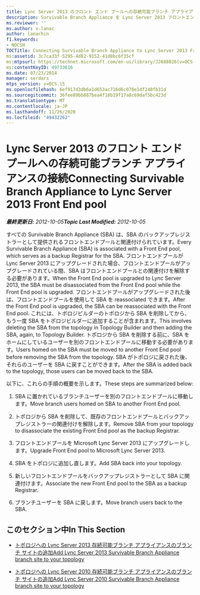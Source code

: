 ```yaml
---
title: Lync Server 2013 のフロント エンド プールへの存続可能ブランチ アプライアンスの接続
description: Survivable Branch Appliance を Lync Server 2013 フロントエンドプールに接続します。
ms.reviewer: ''
ms.author: v-lanac
author: lanachin
f1.keywords:
- NOCSH
TOCTitle: Connecting Survivable Branch Appliance to Lync Server 2013 Front End pool
ms:assetid: 3c7ca33f-5295-4d82-9152-41d8bc6f35cf
ms:mtpsurl: https://technet.microsoft.com/en-us/library/JJ688026(v=OCS.15)
ms:contentKeyID: 49733616
ms.date: 07/23/2014
manager: serdars
mtps_version: v=OCS.15
ms.openlocfilehash: 6ef917d3db6a1d653ac716d6c078e1df240fb31d
ms.sourcegitcommit: 36fee89bb887bea4f18b19f17a8c69daf5bc423d
ms.translationtype: MT
ms.contentlocale: ja-JP
ms.lasthandoff: 11/26/2020
ms.locfileid: "49432262"
---
```

# <a name="connecting-survivable-branch-appliance-to-lync-server-2013-front-end-pool"></a><span data-ttu-id="ad543-103">Lync Server 2013 のフロント エンド プールへの存続可能ブランチ アプライアンスの接続</span><span class="sxs-lookup"><span data-stu-id="ad543-103">Connecting Survivable Branch Appliance to Lync Server 2013 Front End pool</span></span>

<div data-xmlns="http://www.w3.org/1999/xhtml">

<div class="topic" data-xmlns="http://www.w3.org/1999/xhtml" data-msxsl="urn:schemas-microsoft-com:xslt" data-cs="https://msdn.microsoft.com/">

<div data-asp="https://msdn2.microsoft.com/asp">



</div>

<div id="mainSection">

<div id="mainBody"><span data-ttu-id="ad543-104">

<span> </span></span><span class="sxs-lookup"><span data-stu-id="ad543-104">

<span> </span></span></span>

<span data-ttu-id="ad543-105">_**最終更新日:** 2012-10-05_</span><span class="sxs-lookup"><span data-stu-id="ad543-105">_**Topic Last Modified:** 2012-10-05_</span></span>

<span data-ttu-id="ad543-106">すべての Survivable Branch Appliance (SBA) は、SBA のバックアップレジストラーとして提供されるフロントエンドプールと関連付けられています。</span><span class="sxs-lookup"><span data-stu-id="ad543-106">Every Survivable Branch Appliance (SBA) is associated with a Front End pool, which serves as a backup Registrar for the SBA.</span></span> <span data-ttu-id="ad543-107">フロントエンドプールが Lync Server 2013 にアップグレードされた場合、フロントエンドプールがアップグレードされている間、SBA はフロントエンドプールとの関連付けを解除する必要があります。</span><span class="sxs-lookup"><span data-stu-id="ad543-107">When the Front End pool is upgraded to Lync Server 2013, the SBA must be disassociated from the Front End pool while the Front End pool is upgraded.</span></span> <span data-ttu-id="ad543-108">フロントエンドプールがアップグレードされた後は、フロントエンドプールを使用して SBA を reassociated できます。</span><span class="sxs-lookup"><span data-stu-id="ad543-108">After the Front End pool is upgraded, the SBA can be reassociated with the Front End pool.</span></span> <span data-ttu-id="ad543-109">これには、トポロジビルダーのトポロジから SBA を削除してから、もう一度 SBA をトポロジビルダーに追加することが含まれます。</span><span class="sxs-lookup"><span data-stu-id="ad543-109">This involves deleting the SBA from the topology in Topology Builder and then adding the SBA, again, to Topology Builder.</span></span> <span data-ttu-id="ad543-110">トポロジから SBA を削除する前に、SBA をホームにしているユーザーを別のフロントエンドプールに移動する必要があります。</span><span class="sxs-lookup"><span data-stu-id="ad543-110">Users homed on the SBA must be moved to another Front End pool before removing the SBA from the topology.</span></span> <span data-ttu-id="ad543-111">SBA がトポロジに戻された後、それらのユーザーを SBA に戻すことができます。</span><span class="sxs-lookup"><span data-stu-id="ad543-111">After the SBA is added back to the topology, those users can be moved back to the SBA.</span></span>

<span data-ttu-id="ad543-112">以下に、これらの手順の概要を示します。</span><span class="sxs-lookup"><span data-stu-id="ad543-112">These steps are summarized below:</span></span>

1.  <span data-ttu-id="ad543-113">SBA に置かれているブランチユーザーを別のフロントエンドプールに移動します。</span><span class="sxs-lookup"><span data-stu-id="ad543-113">Move branch users homed on SBA to another Front End pool.</span></span>

2.  <span data-ttu-id="ad543-114">トポロジから SBA を削除して、既存のフロントエンドプールとバックアップレジストラーの関連付けを解除します。</span><span class="sxs-lookup"><span data-stu-id="ad543-114">Remove SBA from your topology to disassociate the existing Front End pool as the backup Registrar.</span></span>

3.  <span data-ttu-id="ad543-115">フロントエンドプールを Microsoft Lync Server 2013 にアップグレードします。</span><span class="sxs-lookup"><span data-stu-id="ad543-115">Upgrade Front End pool to Microsoft Lync Server 2013.</span></span>

4.  <span data-ttu-id="ad543-116">SBA をトポロジに追加し直します。</span><span class="sxs-lookup"><span data-stu-id="ad543-116">Add SBA back into your topology.</span></span>

5.  <span data-ttu-id="ad543-117">新しいフロントエンドプールをバックアップレジストラーとして SBA に関連付けます。</span><span class="sxs-lookup"><span data-stu-id="ad543-117">Associate the new Front End pool to the SBA as a backup Registrar.</span></span>

6.  <span data-ttu-id="ad543-118">ブランチユーザーを SBA に戻します。</span><span class="sxs-lookup"><span data-stu-id="ad543-118">Move branch users back to the SBA.</span></span>

<div>

## <a name="in-this-section"></a><span data-ttu-id="ad543-119">このセクション中</span><span class="sxs-lookup"><span data-stu-id="ad543-119">In This Section</span></span>

  - [<span data-ttu-id="ad543-120">トポロジへの Lync Server 2013 存続可能ブランチ アプライアンスのブランチ サイトの追加</span><span class="sxs-lookup"><span data-stu-id="ad543-120">Add Lync Server 2013 Survivable Branch Appliance branch site to your topology</span></span>](lync-server-2013-add-lync-server-2013-survivable-branch-appliance-branch-site-to-your-topology.md)

  - [<span data-ttu-id="ad543-121">トポロジへの Lync Server 2010 存続可能ブランチ アプライアンスのブランチ サイトの追加</span><span class="sxs-lookup"><span data-stu-id="ad543-121">Add Lync Server 2010 Survivable Branch Appliance branch site to your topology</span></span>](lync-server-2013-add-lync-server-2010-survivable-branch-appliance-branch-site-to-your-topology.md)

<span data-ttu-id="ad543-122"></div>

</div>

<span> </span>

</div>

</div>

</span><span class="sxs-lookup"><span data-stu-id="ad543-122"></div>

</div>

<span> </span>

</div>

</div>

</span></span></div>

